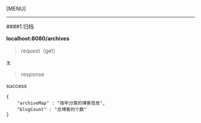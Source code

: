 [MENU]



------

####1.归档

**localhost:8080/archives**


> request（get）

```
无
```

> response

success

```
{
    "archiveMap" : "按年分类的博客信息",
    "blogCount" : "总博客的个数"
}
```

